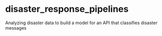 # disaster_response_pipelines
Analyzing disaster data to build a model for an API that classifies disaster messages
